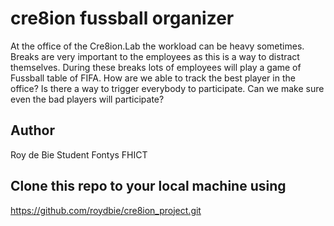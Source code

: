 # cre8ion fussball organizer

At the office of the Cre8ion.Lab the workload can be heavy sometimes. Breaks are very important to the employees as this is a way to distract themselves. During these breaks lots of employees will play a game of Fussball table of FIFA. How are we able to track the best player in the office? Is there a way to trigger everybody to participate. Can we make sure even the bad players will participate?


## Author
Roy de Bie
Student Fontys FHICT

## Clone this repo to your local machine using
https://github.com/roydbie/cre8ion_project.git
